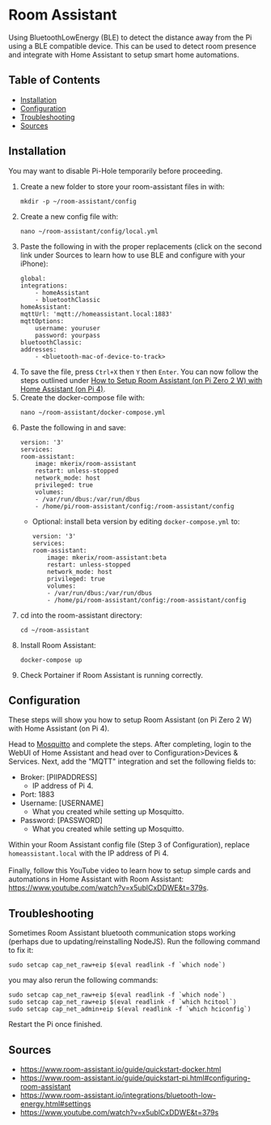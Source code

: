 # Room Assistant
Using BluetoothLowEnergy (BLE) to detect the distance away from the Pi using a BLE compatible device. This can be used to detect room presence and integrate with Home Assistant to setup smart home automations.
## Table of Contents
- [Installation](#installation)
- [Configuration](#configuration)
- [Troubleshooting](#troubleshooting)
- [Sources](#sources)
## Installation
You may want to disable Pi-Hole temporarily before proceeding.
1. Create a new folder to store your room-assistant files in with:
    ```
    mkdir -p ~/room-assistant/config
    ```
2. Create a new config file with:
    ```
    nano ~/room-assistant/config/local.yml
    ```
3. Paste the following in with the proper replacements (click on the second link under Sources to learn how to use BLE and configure with your iPhone):
    ```
    global:
    integrations:
        - homeAssistant
        - bluetoothClassic
    homeAssistant:
    mqttUrl: 'mqtt://homeassistant.local:1883'
    mqttOptions:
        username: youruser
        password: yourpass
    bluetoothClassic:
    addresses:
        - <bluetooth-mac-of-device-to-track>
    ```
4. To save the file, press `Ctrl+X` then `Y` then `Enter`. You can now follow the steps outlined under [How to Setup Room Assistant (on Pi Zero 2 W) with Home Assistant (on Pi 4)](#How-to-Setup-Room-Assistant-on-Pi-Zero-2-W-with-Home-Assistant-on-Pi-4).
5. Create the docker-compose file with:
    ```
    nano ~/room-assistant/docker-compose.yml
    ```
6. Paste the following in and save: 
    ```
    version: '3'
    services:
    room-assistant:
        image: mkerix/room-assistant
        restart: unless-stopped
        network_mode: host
        privileged: true
        volumes:
        - /var/run/dbus:/var/run/dbus
        - /home/pi/room-assistant/config:/room-assistant/config
    ```
    - Optional: install beta version by editing `docker-compose.yml` to:
        ```
        version: '3'
        services:
        room-assistant:
            image: mkerix/room-assistant:beta
            restart: unless-stopped
            network_mode: host
            privileged: true
            volumes:
            - /var/run/dbus:/var/run/dbus
            - /home/pi/room-assistant/config:/room-assistant/config
        ```
7. cd into the room-assistant directory:
    ```
    cd ~/room-assistant
    ```
8. Install Room Assistant:
    ```
    docker-compose up
    ```
9. Check Portainer if Room Assistant is running correctly.
## Configuration
These steps will show you how to setup Room Assistant (on Pi Zero 2 W) with Home Assistant (on Pi 4).

Head to [Mosquitto](#Mosquitto) and complete the steps. After completing, login to the WebUI of Home Assistant and head over to Configuration>Devices & Services. Next, add the "MQTT" integration and set the following fields to:
* Broker: [PIIPADDRESS]
  * IP address of Pi 4.
* Port: 1883
* Username: [USERNAME]
  * What you created while setting up Mosquitto.
* Password: [PASSWORD]
  * What you created while setting up Mosquitto.
<!-- -->
Within your Room Assistant config file (Step 3 of Configuration), replace `homeassistant.local` with the IP address of Pi 4. <br><br>
Finally, follow this YouTube video to learn how to setup simple cards and automations in Home Assistant with Room Assistant: https://www.youtube.com/watch?v=x5ublCxDDWE&t=379s.
## Troubleshooting
Sometimes Room Assistant bluetooth communication stops working (perhaps due to updating/reinstalling NodeJS). Run the following command to fix it:
```
sudo setcap cap_net_raw+eip $(eval readlink -f `which node`)
```
you may also rerun the following commands:
```
sudo setcap cap_net_raw+eip $(eval readlink -f `which node`)
sudo setcap cap_net_raw+eip $(eval readlink -f `which hcitool`)
sudo setcap cap_net_admin+eip $(eval readlink -f `which hciconfig`)
```
Restart the Pi once finished.
## Sources
* https://www.room-assistant.io/guide/quickstart-docker.html
* https://www.room-assistant.io/guide/quickstart-pi.html#configuring-room-assistant
* https://www.room-assistant.io/integrations/bluetooth-low-energy.html#settings
* https://www.youtube.com/watch?v=x5ublCxDDWE&t=379s